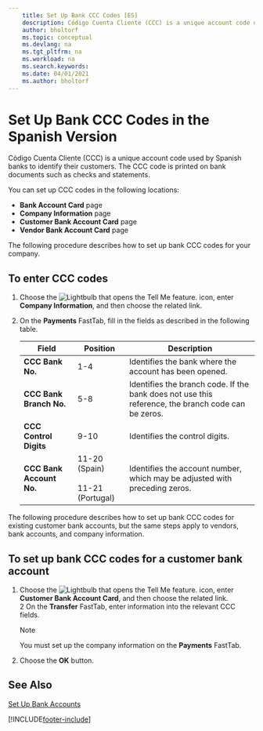 ```yaml
---
    title: Set Up Bank CCC Codes [ES]
    description: Código Cuenta Cliente (CCC) is a unique account code used by banks to identify their customers. The CCC code is printed on bank documents such as checks and statements.
    author: bholtorf
    ms.topic: conceptual
    ms.devlang: na
    ms.tgt_pltfrm: na
    ms.workload: na
    ms.search.keywords:
    ms.date: 04/01/2021
    ms.author: bholtorf
---
```

# Set Up Bank CCC Codes in the Spanish Version

Código Cuenta Cliente (CCC) is a unique account code used by Spanish banks to identify their customers. The CCC code is printed on bank documents such as checks and statements.  

You can set up CCC codes in the following locations:  

- **Bank Account Card** page  
- **Company Information** page  
- **Customer Bank Account Card** page  
- **Vendor Bank Account Card** page  

The following procedure describes how to set up bank CCC codes for your company.  

## To enter CCC codes  

1. Choose the ![Lightbulb that opens the Tell Me feature.](../../media/ui-search/search_small.png "Tell me what you want to do") icon, enter **Company Information**, and then choose the related link.  
2. On the **Payments** FastTab, fill in the fields as described in the following table.  

    |Field           |Position |Description                            |  
    |----------------|---------|---------------------------------------|  
    |**CCC Bank No.**|1-4|Identifies the bank where the account has been opened.|  
    |**CCC Bank Branch No.**|5-8|Identifies the branch code. If the bank does not use this reference, the branch code can be zeros.|  
    |**CCC Control Digits**|9-10|Identifies the control digits.|  
    |**CCC Bank Account No.**|11-20 (Spain)<br /><br /> 11-21 (Portugal)|Identifies the account number, which may be adjusted with preceding zeros.|  

The following procedure describes how to set up bank CCC codes for existing customer bank accounts, but the same steps apply to vendors, bank accounts, and company information.  

## To set up bank CCC codes for a customer bank account  

1. Choose the ![Lightbulb that opens the Tell Me feature.](../../media/ui-search/search_small.png "Tell me what you want to do") icon, enter **Customer Bank Account Card**, and then choose the related link.  
2  On the **Transfer** FastTab, enter information into the relevant CCC fields.  

    > [!NOTE]  
    >  You must set up the company information on the **Payments** FastTab.  

3. Choose the **OK** button.  

## See Also

[Set Up Bank Accounts](../../bank-how-setup-bank-accounts.md) 


[!INCLUDE[footer-include](../../includes/footer-banner.md)]